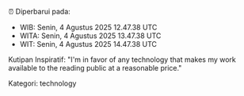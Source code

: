 ⏰ Diperbarui pada:
- WIB: Senin, 4 Agustus 2025 12.47.38 UTC
- WITA: Senin, 4 Agustus 2025 13.47.38 UTC
- WIT: Senin, 4 Agustus 2025 14.47.38 UTC

Kutipan Inspiratif:
"I'm in favor of any technology that makes my work available to the reading public at a reasonable price."


Kategori: technology

